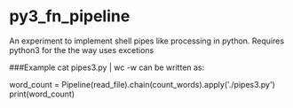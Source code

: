 py3_fn_pipeline
===============

An experiment to implement shell pipes like processing in python.
Requires python3 for the the way uses excetions


###Example
cat pipes3.py | wc -w can be written as:

word_count = Pipeline(read_file).chain(count_words).apply('./pipes3.py')
print(word_count)


